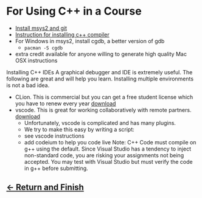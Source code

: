 # For Using C++ in a Course

- [Install msys2 and git](GIT101.md)
- [Instruction for installing c++ compiler](https://w3.cs.jmu.edu/bernstdh/web/common/help/cpp_osx-setup.php)
- For Windows in msys2, install cgdb, a better version of gdb
  - ```pacman -S cgdb```
- extra credit available for anyone willing to generate high quality Mac OSX instructions

Installing C++ IDEs
A graphical debugger and IDE is extremely useful. The following are great and will help you learn. Installing multiple environments is not a bad idea.

- CLion. This is commercial but you can get a free student license which you have to renew every year [download](https://www.jetbrains.com/clion/download)
- vscode. This is great for working collaboratively with remote partners. [download](https://code.visualstudio.com/download)
  - Unfortunately, vscode is complicated and has many plugins.
  - We try to make this easy by writing a script:
  - see vscode instructions
  - add codeium to help you code live
  Note: C++ Code must compile on g++ using the default. Since Visual Studio has a tendency to inject non-standard code, you are risking your assignments not being accepted. You may test with Visual Studio but must verify the code in g++ before submitting.

## [&larr; Return and Finish](../readme.md)
